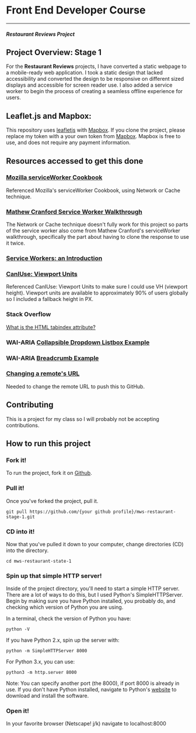 # Front End Developer Course
---
#### _Restaurant Reviews Project_

## Project Overview: Stage 1

For the **Restaurant Reviews** projects, I have converted a static webpage to a mobile-ready web application. I took a static design that lacked accessibility and converted the design to be responsive on different sized displays and accessible for screen reader use. I also added a service worker to begin the process of creating a seamless offline experience for users.

## Leaflet.js and Mapbox:

This repository uses [leafletjs](https://leafletjs.com/) with [Mapbox](https://www.mapbox.com/). If you clone the project, please replace my token with a your own token from [Mapbox](https://www.mapbox.com/). Mapbox is free to use, and does not require any payment information.

## Resources accessed to get this done

### [Mozilla serviceWorker Cookbook](https://serviceworke.rs/strategy-network-or-cache_service-worker_doc.html)
Referenced Mozilla's serviceWorker Cookbook, using Network or Cache technique.

### [Mathew Cranford Service Worker Walkthrough](https://matthewcranford.com/restaurant-reviews-app-walkthrough-part-4-service-workers/)
The Network or Cache technique doesn't fully work for this project so parts of the service worker also come from Mathew Cranford's serviceWorker walkthrough, specifically the part about having to clone the response to use it twice.

### [Service Workers: an Introduction](https://developers.google.com/web/fundamentals/primers/service-workers/)

### [CanIUse: Viewport Units](https://caniuse.com/#feat=viewport-units)
Referenced CanIUse: Viewport Units to make sure I could use VH (viewport height). Viewport units are available to approximately 90% of users globally so I included a fallback height in PX.

### Stack Overflow
[What is the HTML tabindex attribute?](https://stackoverflow.com/questions/4112289/what-is-the-html-tabindex-attribute)

### WAI-ARIA [Collapsible Dropdown Listbox Example](https://www.w3.org/TR/wai-aria-practices/examples/listbox/listbox-collapsible.html)

### WAI-ARIA [Breadcrumb Example](https://www.w3.org/TR/wai-aria-practices/examples/breadcrumb/index.html)

### [Changing a remote's URL](https://help.github.com/articles/changing-a-remote-s-url/)
Needed to change the remote URL to push this to GitHub.

## Contributing
This is a project for my class so I will probably not be accepting contributions.

## How to run this project
### Fork it!
To run the project, fork it on [Github](https://github.com/anthonyCarton/mws-restaurant-stage-1).

### Pull it!
Once you've forked the project, pull it.
```
git pull https://github.com/{your github profile}/mws-restaurant-stage-1.git
```

### CD into it!
Now that you've pulled it down to your computer, change directories (CD) into the directory.
```
cd mws-restaurant-state-1
```

### Spin up that simple HTTP server!
Inside of the project directory, you'll need to start a simple HTTP server. There are a lot of ways to do this, but I used Python's SimpleHTTPServer. Begin by making sure you have Python installed, you probably do, and checking which version of Python you are using.

In a terminal, check the version of Python you have:
```
python -V
```

If you have Python 2.x, spin up the server with:
```
python -m SimpleHTTPServer 8000
```

For Python 3.x, you can use:
```
python3 -m http.server 8000
```

Note: You can specify another port (the 8000), if port 8000 is already in use.
If you don't have Python installed, navigate to Python's [website](https://www.python.org/) to download and install the software.

### Open it!
In your favorite browser (Netscape! j/k) navigate to localhost:8000
